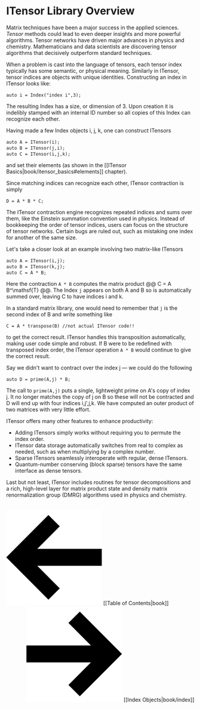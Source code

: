 # ITensor Library Overview

Matrix techniques have been a major success in the applied sciences.
*Tensor* methods could lead to even deeper insights and 
more powerful algorithms.
Tensor networks have driven major advances in physics and chemistry.
Mathematicians and data scientists are discovering tensor algorithms
that decisively outperform standard techniques.

When a problem is cast into the language of tensors,
each tensor index typically has some
 semantic, or physical meaning. 
Similarly in ITensor, tensor indices are objects with
unique identities. Constructing an index in ITensor looks like:

    auto i = Index("index i",3);

The resulting Index has a size, or dimension of 3. Upon creation it is 
indelibly stamped with an internal ID number so all copies of this Index
can recognize each other.

Having made a few Index objects i, j, k, one can construct ITensors

    auto A = ITensor(i);
    auto B = ITensor(j,i);
    auto C = ITensor(i,j,k);

and set their elements (as shown in the [[ITensor Basics|book/itensor_basics#elements]] chapter).

Since matching indices can recognize each other, ITensor contraction
is simply

    D = A * B * C;

The ITensor contraction engine recognizes repeated indices and sums 
over them, like the Einstein summation convention used
in physics. Instead of bookkeeping the order of tensor indices,
users can focus on the structure of tensor networks.
Certain bugs are ruled out, such as mistaking one index for
another of the same size.

Let's take a closer look at an example involving two matrix-like ITensors 

    auto A = ITensor(i,j);
    auto B = ITensor(k,j);
    auto C = A * B;

Here the contraction `A * B` computes the matrix product @@ C = A B^\mathsf{T} @@.
The Index <code style="border:none;">j</code> appears on both A and B so is automatically summed over,
leaving C to have indices i and k.

In a standard matrix library, one would need to remember that <code style="border:none;">j</code> is
the second index of B and write something like 

    C = A * transpose(B) //not actual ITensor code!!

to get the correct result. ITensor handles this transposition automatically, 
making user code simple and robust. If B were to be redefined
with transposed index order, the ITensor operation `A * B` would continue to give the correct result.

Say we didn't want to contract over the index j &mdash; we could do the following

    auto D = prime(A,j) * B;

The call to `prime(A,j)` puts a single, lightweight prime on A's copy of index j. It no longer
matches the copy of j on B so these will not be contracted and D will end up with four indices i,j',j,k. 
We have computed an outer product of two matrices with very little effort.


ITensor offers many other features to enhance productivity:
* Adding ITensors simply works without 
requiring you to permute the index order. 
* ITensor data storage automatically switches from real to complex as needed,
such as when multiplying by a complex number.
* Sparse ITensors seamlessly interoperate with regular, dense
ITensors.
* Quantum-number conserving (block sparse) tensors have the same interface as dense tensors.


Last but not least, ITensor includes routines for tensor decompositions
and a rich, high-level layer for matrix product state and density matrix 
renormalization group (DMRG) algorithms used in physics and chemistry.
<br/>
<br/>

<span style="float:left;"><img src="docs/arrowleft.png" class="icon"> 
[[Table of Contents|book]]
</span>
<span style="float:right;"><img src="docs/arrowright.png" class="icon"> 
[[Index Objects|book/index]]
</span>


<br/>
